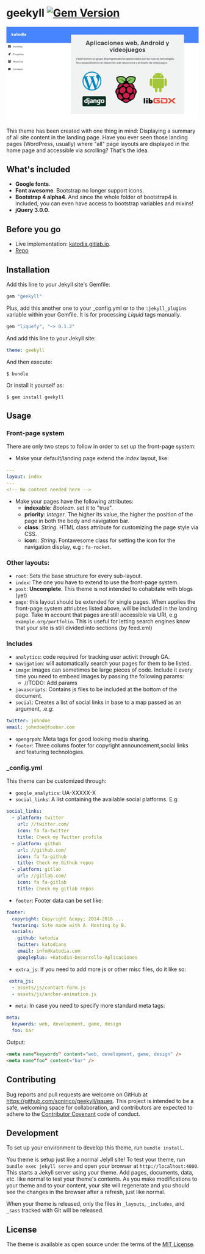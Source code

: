 # geekyll [![Gem Version](https://badge.fury.io/rb/geekyll.svg)](https://badge.fury.io/rb/geekyll)

![geekyll sample implemetation](screenshot.png)

This theme has been created with one thing in mind: Displaying a summary of all site content in the landing page. Have you ever seen those landing pages (WordPress, usually) where "all" page layouts are displayed in the home page and accessible via scrolling? That's the idea.

## What's included

* __Google fonts__.
* __Font awesome__. Bootstrap no longer support icons.
* __Bootstrap 4 alpha4__. And since the whole folder of bootstrap4 is included, you can even have access to bootstrap variables and mixins! 
* __jQuery 3.0.0__.

## Before you go

* Live implementation: [katodia.gitlab.io](//katodia.gitlab.io). 
* [Repo](//github.com/katodia/katodia.com)

## Installation

Add this line to your Jekyll site's Gemfile:

```ruby
gem "geekyll"
```

Plus, add this another one to your _config.yml or to the `:jekyll_plugins` variable within your Gemfile. It is for processing *Liquid* tags manually.

```ruby
gem "liquefy", "~> 0.1.2"
```

And add this line to your Jekyll site:

```yaml
theme: geekyll
```

And then execute:

    $ bundle

Or install it yourself as:

    $ gem install geekyll

## Usage

### Front-page system

There are only two steps to follow in order to set up the front-page system:

- Make your default/landing page extend the *index* layout, like:
```yaml
---
layout: index
---
<!-- No content needed here -->
```
- Make your pages have the following attributes:
  -  **indexable**: *Boolean*. set it to "true".
  -  **priority**: *Integer*. The higher its value, the higher the position of the page in both the body and navigation bar.
  -  **class**: *String*. HTML class attribute for customizing the page style via CSS.
  -  **icon:**: *String*. Fontawesome class for setting the icon for the navigation display, e.g : `fa-rocket`.
  
### Other layouts:
 
 * `root`: Sets the base structure for every sub-layout.
 * `index`: The one you have to extend to use the front-page system.
 * `post`: **Uncomplete**. This theme is not intended to cohabitate with blogs (yet)
 * `page`:  this layout should be extended for single pages. When applies the front-page system attriubtes listed above, will be included in the landing page. Take in account that pages are still accessible via URI, e.g `example.org/portfolio`. This is useful for letting search engines know that your site is still divided into sections (by feed.xml)
 
### Includes
 
 * `analytics`: code required for tracking user activit through GA.
 * `navigation`: will automatically search your pages for them to be listed.
 * `image`: images can sometimes be large pieces of code. Include it every time you need to embeed images by passing the following params:
   * //TODO: Add params
 * `javascripts`: Contains js files to be included at the bottom of the document.
 * `social`: Creates a list of social links in base to a map passed as an argument, .e.g:
```yaml
twitter: johndoe
email: johndoe@foobar.com
```
* `opengrpah`: Meta tags for good looking media sharing.
* `footer`: Three colums footer for copyright announcement,social links and featuring technologies.

 
 ### _config.yml
 
 This theme can be customized through:
 
 * `google_analytics`: UA-XXXXX-X
 * `social_links`: A list containing the available social platforms. E.g:
 
```yaml
social_links:
  - platform: twitter
    url: //twitter.com/
    icon: fa fa-twitter
    title: Check my Twitter profile
  - platform: github
    url: //github.com/
    icon: fa fa-github
    title: Check my Github repos
  - platform: gitlab
    url: //gitlab.com/
    icon: fa fa-gitlab
    title: Check my gitlab repos
```

 * `footer`: Footer data can be set like:
 
```yaml
footer:
  copyright: Copyright &copy; 2014-2016 ...
  featuring: Site made with A. Hosting by B.
  socials:
    github: katodia
    twitter: katodians
    email: info@katodia.com
    googleplus: +Katodia-Desarrollo-Aplicaciones
```

 * `extra_js`: If you need to add more js or other misc files, do it like so:

```yaml
 extra_js:
  - assets/js/contact-form.js
  - assets/js/anchor-animation.js 
```

* `meta`: In case you need to specify more standard meta tags:

```yaml
meta: 
  keywords: web, development, game, design
  foo: bar
```

Output:

```html
<meta name"keywords" content="web, development, game, design" />
<meta name"foo" content="bar" />
```


## Contributing

Bug reports and pull requests are welcome on GitHub at https://github.com/sonirico/geekyll/issues. This project is intended to be a safe, welcoming space for collaboration, and contributors are expected to adhere to the [Contributor Covenant](http://contributor-covenant.org) code of conduct.

## Development

To set up your environment to develop this theme, run `bundle install`.

You theme is setup just like a normal Jelyll site! To test your theme, run `bundle exec jekyll serve` and open your browser at `http://localhost:4000`. This starts a Jekyll server using your theme. Add pages, documents, data, etc. like normal to test your theme's contents. As you make modifications to your theme and to your content, your site will regenerate and you should see the changes in the browser after a refresh, just like normal.

When your theme is released, only the files in `_layouts`, `_includes`, and `_sass` tracked with Git will be released.

## License

The theme is available as open source under the terms of the [MIT License](http://opensource.org/licenses/MIT).

